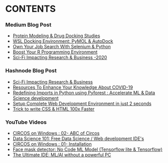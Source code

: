 # CONTENTS

### Medium Blog Post
<!-- MEDIUM:START -->
- [Protein Modeling & Drug Docking Studies](https://medium.com/@bhageshhunakunti/protein-modeling-drug-docking-studies-f5ca244277b0?source=rss-287ac3a2ea21------2)
- [WSL Docking Environment: PyMOL & AutoDock](https://medium.com/@bhageshhunakunti/wsl-docking-environment-pymol-autodock-7e697e8c5530?source=rss-287ac3a2ea21------2)
- [Own Your Job Search With Selenium & Python](https://medium.com/@bhageshhunakunti/own-your-job-search-with-selenium-python-7371f397d487?source=rss-287ac3a2ea21------2)
- [Boost Your R Programming Environment](https://medium.com/@bhageshhunakunti/boost-your-r-programming-environment-577d9eea9758?source=rss-287ac3a2ea21------2)
- [Sci-Fi Impacting Research & Business -2020](https://medium.com/datadriveninvestor/sci-fi-impacting-research-business-2020-27c196f6bf9f?source=rss-287ac3a2ea21------2)
<!-- MEDIUM:END -->

### Hashnode Blog Post

<!-- HASHNODE:START -->
- [Sci-Fi Impacting Research & Business](https://bhagesh.tech/sci-fi-impacting-research-and-business-ckgdyl2dm0aomo9s17uqnhioi)
- [Resources To Enhance Your Knowledge About COVID-19](https://bhagesh.tech/resources-to-enhance-your-knowledge-about-covid-19-ckg471d7m04dle9s1385d5qjo)
- [Redefining Imports in Python using Pyforest :
Accelerate ML & Data Science development](https://bhagesh.tech/redefining-imports-in-python-using-pyforest-accelerate-ml-and-data-science-development-ckdikbvsd008cqns1hqni139p)
- [Setup Complete Web Development Environment in just 2 seconds](https://bhagesh.tech/setup-complete-web-development-environment-in-just-2-seconds-ckdh20df1015beks1a183chy3)
- [Trick to write CSS & HTML 100x Faster](https://bhagesh.tech/trick-to-write-css-and-html-100x-faster-ckdbnaut001nu59s1d6v8g01f)
<!-- HASHNODE:END -->

### YouTube Videos

<!-- YouTube:START -->
- [CIRCOS on Windows : 02- ABC of Circos](https://www.youtube.com/watch?v=4n_Ckdhirnw)
- [Data Science 101: Free Data Science / Web development IDE's](https://www.youtube.com/watch?v=9klNkcAwWuk)
- [CIRCOS on Windows : 01- Installation](https://www.youtube.com/watch?v=8fCEhUwkNm0)
- [Face mask detector: No Code ML Model (Tensorflow lite & Tensorflow)](https://www.youtube.com/watch?v=wDq1MxiQ_1M)
- [The Ultimate IDE: ML/AI without a powerful PC](https://www.youtube.com/watch?v=9qg2e7HH1dQ)
<!-- YouTube:END -->



